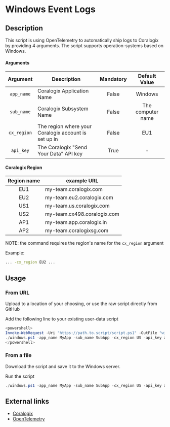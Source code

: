 # Windows Event Logs

## Description
This script is using OpenTelemetry to automatically ship logs to Coralogix by providing 4 arguments.
The script supports operation-systems based on Windows. 

#### Arguments
|  Argument   | Description                                          | Mandatory |    Default Value    |
|:-----------:|------------------------------------------------------|:---------:|:-------------------:|
| `app_name`  | Coralogix Application Name                           |   False   |       Windows       |
| `sub_name`  | Coralogix Subsystem Name                             |   False   |  The computer name  |
| `cx_region` | The region where your Coralogix account is set up in |   False   |         EU1         |
|  `api_key`  | The Coralogix "Send Your Data" API key               |   True    |          -          |

#### Coralogix Region
| Region name | example URL                 |
|:-----------:|-----------------------------|
|     EU1     | my-team.coralogix.com       |
|     EU2     | my-team.eu2.coralogix.com   |
|     US1     | my-team.us.coralogix.com    |
|     US2     | my-team.cx498.coralogix.com |
|     AP1     | my-team.app.coralogix.in    |
|     AP2     | my-team.coralogixsg.com     |

NOTE: the command requires the region's name for the `cx_region` argument

Example:
```bash
... -cx_region EU2 ...
```

## Usage

### From URL
Upload to a location of your choosing, or use the raw script directly from GitHub 

Add the following line to your existing user-data script
```powershell
<powershell>
Invoke-WebRequest -Uri "https://path.to.script/script.ps1" -OutFile "windows.ps1"
./windows.ps1 -app_name MyApp -sub_name SubApp -cx_region US -api_key abc123
</powershell>
```

### From a file
Download the script and save it to the Windows server.

Run the script 
```powershell
./windows.ps1 -app_name MyApp -sub_name SubApp -cx_region US -api_key abc123
```

## External links
* [Coralogix](https://coralogix.com/)
* [OpenTelemetry](https://opentelemetry.io/)
